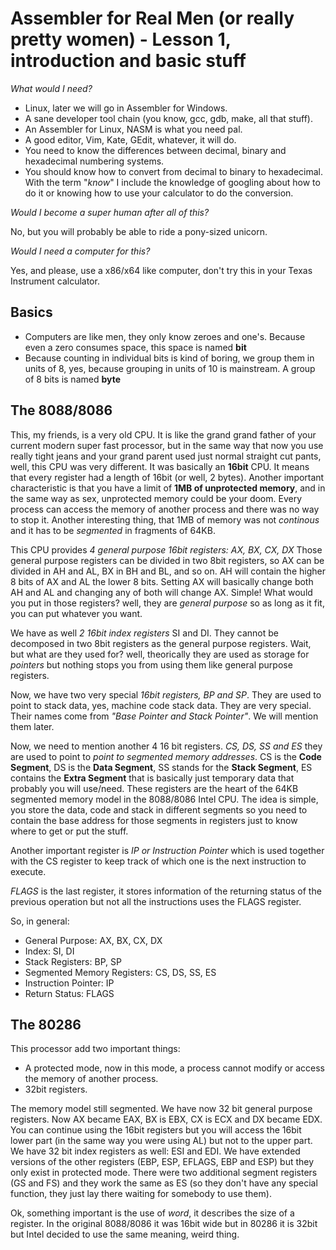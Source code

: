 # Assembler for Real Men (or really pretty women) - Lesson 1, introduction and basic stuff

_What would I need?_

 * Linux, later we will go in Assembler for Windows.
 * A sane developer tool chain (you know, gcc, gdb, make, all that stuff).
 * An Assembler for Linux, NASM is what you need pal.
 * A good editor, Vim, Kate, GEdit, whatever, it will do.
 * You need to know the differences between decimal, binary and hexadecimal numbering systems.
 * You should know how to convert from decimal to binary to hexadecimal. With the term "_know_" I include the knowledge of googling about how to do it or knowing how to use your calculator to do the conversion.
 
_Would I become a super human after all of this?_

No, but you will probably be able to ride a pony-sized unicorn.

_Would I need a computer for this?_

Yes, and please, use a x86/x64 like computer, don't try this in your Texas Instrument calculator.

## Basics

 * Computers are like men, they only know zeroes and one's. Because even a zero consumes space, this space is named **bit**
 * Because counting in individual bits is kind of boring, we group them in units of 8, yes, because grouping in units of 10 is mainstream. A group of 8 bits is named **byte**

## The 8088/8086
This, my friends, is a very old CPU. It is like the grand grand father of your current modern super fast processor, but in the same way that now you use really tight jeans and your grand parent used just normal straight cut pants, well, this CPU was very different. It was basically an **16bit** CPU. It means that every register had a length of 16bit (or well, 2 bytes). Another important characteristic is that you have a limit of **1MB of unprotected memory**, and in the same way as sex, unprotected memory could be your doom. Every process can access the memory of another process and there was no way to stop it. Another interesting thing, that 1MB of memory was not _continous_ and it has to be _segmented_ in fragments of 64KB.

This CPU provides _4 general purpose 16bit registers: AX, BX, CX, DX_
Those general purpose registers can be divided in two 8bit registers, so AX can be divided in AH and AL, BX in BH and BL, and so on. AH will contain the higher 8 bits of AX and AL the lower 8 bits. Setting AX will basically change both AH and AL and changing any of both will change AX. Simple! What would you put in those registers? well, they are _general purpose_ so as long as it fit, you can put whatever you want.

We have as well _2 16bit index registers_ SI and DI. They cannot be decomposed in two 8bit registers as the general purpose registers. Wait, but what are they used for? well, theorically they are used as storage for _pointers_ but nothing stops you from using them like general purpose registers.

Now, we have two very special _16bit registers, BP and SP_. They are used to point to stack data, yes, machine code stack data. They are very special. Their names come from _"Base Pointer and Stack Pointer"_. We will mention them later.

Now, we need to mention another 4 16 bit registers. _CS, DS, SS and ES_ they are used to point to _point to segmented memory addresses_. CS is the **Code Segment**, DS is the **Data Segment**, SS stands for the **Stack Segment**, ES contains the **Extra Segment** that is basically just temporary data that probably you will use/need. These registers are the heart of the 64KB segmented memory model in the 8088/8086 Intel CPU. The idea is simple, you store the data, code and stack in different segments so you need to contain the base address for those segments in registers just to know where to get or put the stuff.

Another important register is _IP or Instruction Pointer_ which is used together with the CS register to keep track of which one is the next instruction to execute.

_FLAGS_ is the last register, it stores information of the returning status of the previous operation but not all the instructions uses the FLAGS register.

So, in general:

 * General Purpose: AX, BX, CX, DX
 * Index: SI, DI
 * Stack Registers: BP, SP
 * Segmented Memory Registers: CS, DS, SS, ES
 * Instruction Pointer: IP
 * Return Status: FLAGS

## The 80286

This processor add two important things:

 * A protected mode, now in this mode, a process cannot modify or access the memory of another process.
 * 32bit registers.

The memory model still segmented.
We have now 32 bit general purpose registers. Now AX became EAX, BX is EBX, CX is ECX and DX became EDX. You can continue using the 16bit registers but you will access the 16bit lower part (in the same way you were using AL) but not to the upper part. We have 32 bit index registers as well: ESI and EDI. We have extended versions of the other registers (EBP, ESP, EFLAGS, EBP and ESP) but they only exist in protected mode. There were two additional segment registers (GS and FS) and they work the same as ES (so they don't have any special function, they just lay there waiting for somebody to use them).

Ok, something important is the use of _word_, it describes the size of a register. In the original 8088/8086 it was 16bit wide but in 80286 it is 32bit but Intel decided to use the same meaning, weird thing.

